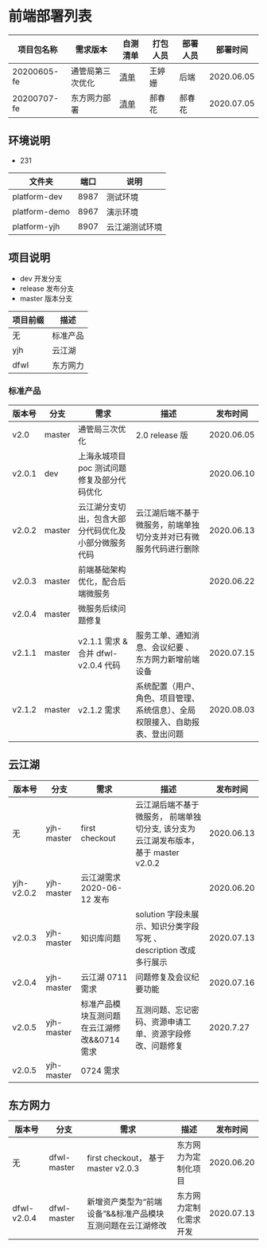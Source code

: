 # 前端部署列表

| 项目包名称  | 需求版本         | 自测清单                              | 打包人员 | 部署人员 | 部署时间   |
| ----------- | ---------------- | ------------------------------------- | -------- | -------- | ---------- |
| 20200605-fe | 通管局第三次优化 | [清单](20200605.docx)                 | 王婷姗   | 后端     | 2020.06.05 |
| 20200707-fe | 东方网力部署     | [清单](东方网力项目需求2020-6-7.docx) | 郝春花   | 郝春花   | 2020.07.05 |

## 环境说明

- 231

| 文件夹 | 端口 | 说明 |
| -- | -- | -- |
| platform-dev | 8987 | 测试环境 |
| platform-demo | 8967 | 演示环境 |
| platform-yjh | 8907 | 云江湖测试环境 |

## 项目说明

- dev 开发分支
- release 发布分支
- master 版本分支

| 项目前缀 | 描述     |
| -------- | -------- |
| 无       | 标准产品 |
| yjh      | 云江湖   |
| dfwl     | 东方网力 |

### 标准产品

| 版本号 | 分支   | 需求                                                 | 描述                                                                         | 发布时间   |
| ------ | ------ | ---------------------------------------------------- | ---------------------------------------------------------------------------- | ---------- |
| v2.0   | master | 通管局三次优化                                       | 2.0 release 版                                                               | 2020.06.05 |
| v2.0.1 | dev    | 上海永城项目 poc 测试问题修复及部分代码优化          |                                                                              | 2020.06.10 |
| v2.0.2 | master | 云江湖分支切出，包含大部分代码优化及小部分微服务代码 | 云江湖后端不基于微服务，前端单独切分支并对已有微服务代码进行删除             | 2020.06.13 |
| v2.0.3 | master | 前端基础架构优化，配合后端微服务                     |                                                                              | 2020.06.22 |
| v2.0.4 | master | 微服务后续问题修复                                   |                                                                              |            |
| v2.1.1 | master | v2.1.1 需求 & 合并 dfwl-v2.0.4 代码                  | 服务工单、通知消息、会议纪要 、东方网力新增前端设备                          | 2020.07.15 |
| v2.1.2 | master | v2.1.2 需求                                          | 系统配置（用户、角色、项目管理、系统信息）、全局权限接入、自助报表、登出问题 | 2020.08.03 |

## 云江湖

| 版本号     | 分支       | 需求                                        | 描述                                                                                | 发布时间   |
| ---------- | ---------- | ------------------------------------------- | ----------------------------------------------------------------------------------- | ---------- |
| 无         | yjh-master | first checkout                              | 云江湖后端不基于微服务， 前端单独切分支, 该分支为云江湖发布版本，基于 master v2.0.2 | 2020.06.13 |
| yjh-v2.0.2 | yjh-master | 云江湖需求 2020-06-12 发布                  |                                                                                     | 2020.06.20 |
| v2.0.3     | yjh-master | 知识库问题                                  | solution 字段未展示、知识分类字段写死 、description 改成多行展示                    | 2020.07.13 |
| v2.0.4     | yjh-master | 云江湖 0711 需求                            | 问题修复及会议纪要功能                                                              | 2020.07.16 |
| v2.0.5     | yjh-master | 标准产品模块互测问题在云江湖修改&&0714 需求 | 互测问题、忘记密码、资源申请工单、资源字段修改、问题修复                            | 2020.7.27  |
| v2.0.5     | yjh-master | 0724 需求                                   |                                                                                     |            |

## 东方网力

| 版本号      | 分支        | 需求                                                       | 描述                   | 发布时间   |
| ----------- | ----------- | ---------------------------------------------------------- | ---------------------- | ---------- |
| 无          | dfwl-master | first checkout， 基于 master v2.0.3                        | 东方网力为定制化项目   | 2020.06.20 |
| dfwl-v2.0.4 | dfwl-master | 新增资产类型为“前端设备”&&标准产品模块互测问题在云江湖修改 | 东方网力定制化需求开发 | 2020.07.13 |
